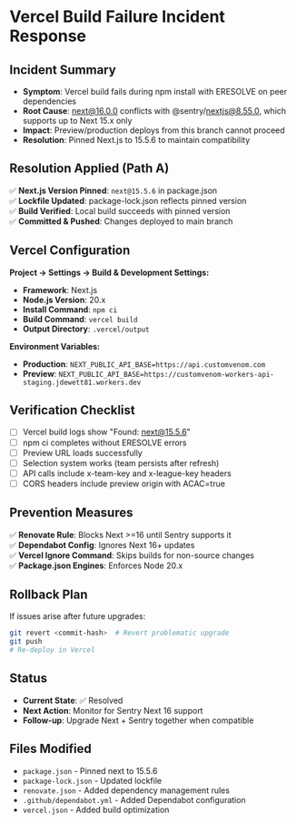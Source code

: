 # Vercel Build Failure Incident Response

## Incident Summary
- **Symptom**: Vercel build fails during npm install with ERESOLVE on peer dependencies
- **Root Cause**: next@16.0.0 conflicts with @sentry/nextjs@8.55.0, which supports up to Next 15.x only
- **Impact**: Preview/production deploys from this branch cannot proceed
- **Resolution**: Pinned Next.js to 15.5.6 to maintain compatibility

## Resolution Applied (Path A)
✅ **Next.js Version Pinned**: `next@15.5.6` in package.json  
✅ **Lockfile Updated**: package-lock.json reflects pinned version  
✅ **Build Verified**: Local build succeeds with pinned version  
✅ **Committed & Pushed**: Changes deployed to main branch  

## Vercel Configuration
**Project → Settings → Build & Development Settings:**
- **Framework**: Next.js
- **Node.js Version**: 20.x
- **Install Command**: `npm ci`
- **Build Command**: `vercel build`
- **Output Directory**: `.vercel/output`

**Environment Variables:**
- **Production**: `NEXT_PUBLIC_API_BASE=https://api.customvenom.com`
- **Preview**: `NEXT_PUBLIC_API_BASE=https://customvenom-workers-api-staging.jdewett81.workers.dev`

## Verification Checklist
- [ ] Vercel build logs show "Found: next@15.5.6"
- [ ] npm ci completes without ERESOLVE errors
- [ ] Preview URL loads successfully
- [ ] Selection system works (team persists after refresh)
- [ ] API calls include x-team-key and x-league-key headers
- [ ] CORS headers include preview origin with ACAC=true

## Prevention Measures
✅ **Renovate Rule**: Blocks Next >=16 until Sentry supports it  
✅ **Dependabot Config**: Ignores Next 16+ updates  
✅ **Vercel Ignore Command**: Skips builds for non-source changes  
✅ **Package.json Engines**: Enforces Node 20.x  

## Rollback Plan
If issues arise after future upgrades:
```bash
git revert <commit-hash>  # Revert problematic upgrade
git push
# Re-deploy in Vercel
```

## Status
- **Current State**: ✅ Resolved
- **Next Action**: Monitor for Sentry Next 16 support
- **Follow-up**: Upgrade Next + Sentry together when compatible

## Files Modified
- `package.json` - Pinned next to 15.5.6
- `package-lock.json` - Updated lockfile
- `renovate.json` - Added dependency management rules
- `.github/dependabot.yml` - Added Dependabot configuration
- `vercel.json` - Added build optimization
